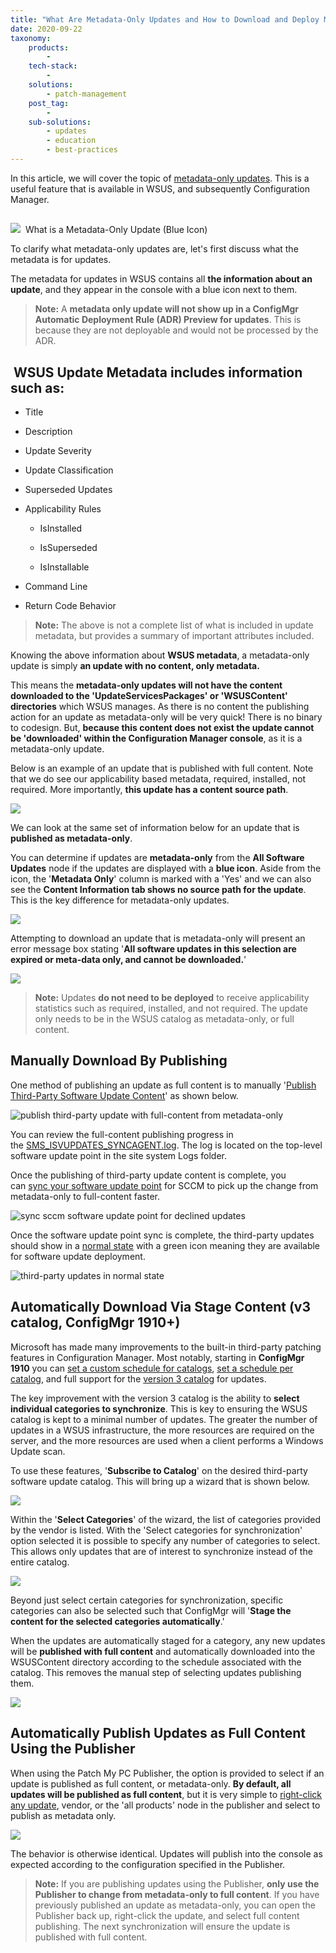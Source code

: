 ```yaml
---
title: "What Are Metadata-Only Updates and How to Download and Deploy Metadata-Only Updates? (Blue Icons)"
date: 2020-09-22
taxonomy:
    products:
        - 
    tech-stack:
        - 
    solutions:
        - patch-management
    post_tag:
        - 
    sub-solutions:
        - updates
        - education
        - best-practices        
---
```


In this article, we will cover the topic of [metadata-only updates](https://docs.microsoft.com/en-us/mem/configmgr/sum/understand/software-updates-icons#metadata-only-icon). This is a useful feature that is available in WSUS, and subsequently Configuration Manager.

## 
![](/_images/metadataonly.png)
 What is a Metadata-Only Update (Blue Icon)

To clarify what metadata-only updates are, let's first discuss what the metadata is for updates.

The metadata for updates in WSUS contains all **the information about an update**, and they appear in the console with a blue icon next to them.

> **Note:** A **metadata only update will not show up in a ConfigMgr Automatic Deployment Rule (ADR) Preview for updates**. This is because they are not deployable and would not be processed by the ADR.

##  **WSUS Update Metadata** includes information such as:

- Title

- Description

- Update Severity

- Update Classification

- Superseded Updates

- Applicability Rules
    - IsInstalled
    
    - IsSuperseded
    
    - IsInstallable

- Command Line

- Return Code Behavior

> **Note:** The above is not a complete list of what is included in update metadata, but provides a summary of important attributes included. 

Knowing the above information about **WSUS metadata**, a metadata-only update is simply **an update with no content, only metadata.** 

This means the **metadata-only updates will not have the content downloaded to the 'UpdateServicesPackages' or 'WSUSContent' directories** which WSUS manages. As there is no content the publishing action for an update as metadata-only will be very quick! There is no binary to codesign. But, **because this content does not exist the update cannot be 'downloaded' within the Configuration Manager console**, as it is a metadata-only update.

Below is an example of an update that is published with full content. Note that we do see our applicability based metadata, required, installed, not required. More importantly, **this update has a content source path**.

![](/_images/Update_FullContent.png)

We can look at the same set of information below for an update that is **published as metadata-only**.

You can determine if updates are **metadata-only** from the **All Software Updates** node if the updates are displayed with a **blue icon**. Aside from the icon, the '**Metadata Only**' column is marked with a 'Yes' and we can also see the **Content Information tab shows no source path for the update**. This is the key difference for metadata-only updates.

![](/_images/Update_MetadataOnly.png)

Attempting to download an update that is metadata-only will present an error message box stating '**All software updates in this selection are expired or meta-data only, and cannot be downloaded.**'

![](/_images/Err_DownloadMetadataOnly.png)

> **Note:** Updates **do not need to be deployed** to receive applicability statistics such as required, installed, and not required. The update only needs to be in the WSUS catalog as metadata-only, or full content.

## Manually Download By Publishing

One method of publishing an update as full content is to manually '[Publish Third-Party Software Update Content](https://docs.microsoft.com/en-us/mem/configmgr/sum/deploy-use/third-party-software-updates#publish-and-deploy-third-party-software-updates)' as shown below.

![publish third-party update with full-content from metadata-only](/_images/publish-third-party-update-with-full-content-from-metadata-only.png "publish third-party update with full-content from metadata-only")

You can review the full-content publishing progress in the [SMS\_ISVUPDATES\_SYNCAGENT.log](https://docs.microsoft.com/en-us/mem/configmgr/core/plan-design/hierarchy/log-files#BKMK_SU_NAPLog). The log is located on the top-level software update point in the site system Logs folder.

Once the publishing of third-party update content is complete, you can [sync your software update point](https://docs.microsoft.com/en-us/mem/configmgr/sum/get-started/synchronize-software-updates#manually-start-software-updates-synchronization) for SCCM to pick up the change from metadata-only to full-content faster.

![sync sccm software update point for declined updates](/_images/sync-sccm-software-update-point-for-declined-updates.png "sync sccm software update point for declined updates")

Once the software update point sync is complete, the third-party updates should show in a [normal state](https://docs.microsoft.com/en-us/mem/configmgr/sum/understand/software-updates-icons#normal-icon) with a green icon meaning they are available for software update deployment.

![third-party updates in normal state](/_images/third-party-updates-in-normal-state.png "third-party updates in normal state")

## Automatically Download Via Stage Content (v3 catalog, ConfigMgr 1910+)

Microsoft has made many improvements to the built-in third-party patching features in Configuration Manager. Most notably, starting in **ConfigMgr 1910** you can [set a custom schedule for catalogs](https://docs.microsoft.com/en-us/mem/configmgr/sum/deploy-use/third-party-software-updates#set-the-schedule-for-a-catalog-in-a-new-catalog-subscription), [set a schedule per catalog](https://docs.microsoft.com/en-us/mem/configmgr/sum/deploy-use/third-party-software-updates#update-the-schedule-per-catalog), and full support for the [version 3 catalog](https://docs.microsoft.com/en-us/mem/configmgr/sum/deploy-use/third-party-software-updates#new-subscription-to-a-third-party-v3-catalog) for updates.

The key improvement with the version 3 catalog is the ability to **select individual categories to synchronize**. This is key to ensuring the WSUS catalog is kept to a minimal number of updates. The greater the number of updates in a WSUS infrastructure, the more resources are required on the server, and the more resources are used when a client performs a Windows Update scan.

To use these features, '**Subscribe to Catalog**' on the desired third-party software update catalog. This will bring up a wizard that is shown below.

![](/_images/v3_Subscribe.png)

Within the '**Select Categories**' of the wizard, the list of categories provided by the vendor is listed. With the 'Select categories for synchronization' option selected it is possible to specify any number of categories to select. This allows only updates that are of interest to synchronize instead of the entire catalog.

![](/_images/V3_SelectCategories.png)

Beyond just select certain categories for synchronization, specific categories can also be selected such that ConfigMgr will '**Stage the content for the selected categories automatically**.'

When the updates are automatically staged for a category, any new updates will be **published with full content** and automatically downloaded into the WSUSContent directory according to the schedule associated with the catalog. This removes the manual step of selecting updates publishing them.

![](/_images/V3_StageCategories.png)

## Automatically Publish Updates as Full Content Using the Publisher

When using the Patch My PC Publisher, the option is provided to select if an update is published as full content, or metadata-only. **By default, all updates will be published as full content**, but it is very simple to [right-click any update](https://patchmypc.com/custom-options-available-for-third-party-updates-and-applications#publishing-type), vendor, or the 'all products' node in the publisher and select to publish as metadata only.

![](/_images/Publisher_FullContentMetadataRightClick.png)

The behavior is otherwise identical. Updates will publish into the console as expected according to the configuration specified in the Publisher.

> **Note:** If you are publishing updates using the Publisher, **only use the Publisher to change from metadata-only to full content**. If you have previously published an update as metadata-only, you can open the Publisher back up, right-click the update, and select full content publishing. The next synchronization will ensure the update is published with full content.

